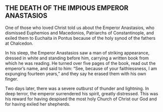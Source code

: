 ## THE DEATH OF THE IMPIOUS EMPEROR ANASTASIOS

One of those who loved Christ told us about the Emperor Anastasios, who dismissed Euphemios and Macedonios, Patriarchs of Constantinople, and exiled them to Euchaita in Pontus because of the holy synod of the fathers at Chalcedon. 

In his sleep, the Emperor Anastasios saw a man of striking appearance, dressed in white and standing before him, carrying a written book from which he was reading. He turned over five pages of the book, read out the emperor’s name, and said to him: “See, because of your faithlessness, I am expunging fourteen years,” and they say he erased them with his own finger. 

Two days later, there was a severe outburst of thunder and lightning. In deep terror, the emperor surrendered his spirit, greatly distressed. This was his reward for having despised the most holy Church of Christ our God and for having exiled her shepherds.
